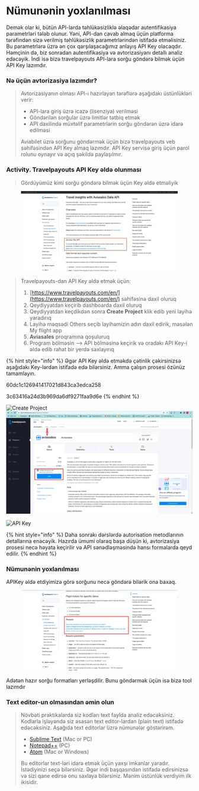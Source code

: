 # Nümunənin yoxlanılması

Demək olar ki, bütün API-larda təhlükəsizliklə əlaqədar autentifikasiya parametrləri tələb olunur. Yəni, API-dan cavab almaq üçün platforma tərəfindən sizə verilmiş təhlükəsizlik parametrlərindən istifadə etməlisiniz. Bu parametrlərə üzrə ən çox qarşılaşacağımız anlayış API Key olacaqdır. Həmçinin də, biz sonradan autentifikasiya və avtorizasiyanı detallı analiz edəcəyik. İndi isə bizə travelpayouts API-lara sorğu göndərə bilmək üçün API Key lazımdır.&#x20;

### Nə üçün avtorizasiya lazımdır?

> Avtorizasiyanın olması API-ı hazırlayan tərəflərə aşağıdakı üstünlükləri verir:
>
> * API-lara giriş üzrə icazə (lisenziya) verilməsi
> * Göndərilən sorğular üzrə limitlər tətbiq etmək
> * API daxilində müxtəlif parametrlərin sorğu göndərən üzrə idarə edilməsi
>
> Aviabilet üzrə sorğunu göndərmək üçün bizə travelpayouts veb səhifəsindən API Key almaq lazımdır. API Key servisə giriş üçün parol rolunu oynayır və açıq şəkildə paylaşılmır.

### Activity. Travelpayouts API Key əldə olunması

> Gördüyümüz kimi sorğu göndərə bilmək üçün Key əldə etməliyik

<figure><img src="../.gitbook/assets/image (1).png" alt=""><figcaption></figcaption></figure>



> Travelpayouts-dan API Key əldə etmək üçün:
>
> 1. [https://www.travelpayouts.com/en/](https://www.travelpayouts.com/en/) səhifəsinə daxil oluruq
> 2. Qeydiyyatdan keçirib dashboarda daxil oluruq
> 3. Qeydiyyatdan keçdikdən sonra **Create Project** klik edib yeni layihə yaradırıq
> 4. Layihə məqsədi Others seçib layihəmizin adın daxil edirik, məsələn My flight app
> 5. **Aviasales** proqramına qoşuluruq
> 6. Program bölməsin --> API bölməsinə keçirik və oradakı API Key-i əldə edib rahat bir yerdə saxlayırıq

{% hint style="info" %}
Əgər API Key əldə etməkdə çətinlik çəkirsinizsə aşağıdakı Key-lərdən istifadə edə bilərsiniz. Amma çalışın prosesi özünüz tamamlayın.

60dc1c126941417021d843ca3edca258

3c63416a24d3b969da6df9271faa9d6e
{% endhint %}

![Create Project](<../.gitbook/assets/travel\_create\_project (1).png>) ![Join Aviasales](<../.gitbook/assets/aviasales (1).png>)

![API Key](<../.gitbook/assets/api\_key (1).png>)

{% hint style="info" %}
Daha sonrakı dərslərdə autorisation metodlarının detallarına enəcəyik. Hazırda ümumi olaraq başa düşün ki, avtorizasiya prosesi necə həyata keçirilir və API sənədləşməsində hansı formalarda qeyd edilir.
{% endhint %}

### Nümunənin yoxlanılması

APIKey əldə etdiyimizə görə sorğunu necə göndərə bilərik ona baxaq.

<figure><img src="../.gitbook/assets/image.png" alt=""><figcaption></figcaption></figure>

Adətən hazır sorğu formatları yerləşdilir. Bunu göndərmək üçün isə bizə tool lazımdır

### Text editor-un olmasından əmin olun

> Növbəti praktikalarda siz kodları text faylda analiz edəcəksiniz. Kodlarla işləyəndə siz əsasən text editor-lardan (plain text) istifadə edəcəksiniz. Aşağıda text editorlar üzrə nümunələr göstərirəm.
>
> * [Sublime Text](https://www.sublimetext.com/) (Mac or PC)
> * [Notepad++](https://notepad-plus-plus.org/) (PC)
> * [Atom](https://atom.io/) (Mac or Windows)
>
> Bu editorlar text-ləri idarə etmək üçün yaxşı imkanlar yaradır. İstədiyinizi seçə bilərsiniz. Əgər indi başqasından istifadə edirsinizsə və sizi qane edirsə onu saxlaya bilərsiniz. Mənim üstünlük verdiyim ilk ikisidir.

###

